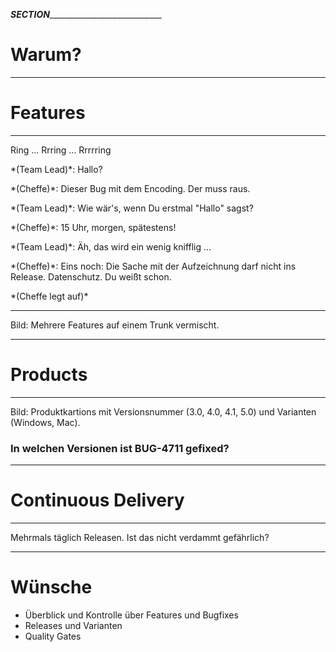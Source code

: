 ___SECTION_______________________________


Warum?
======


_________________________________________


Features
========


_________________________________________

<p class="fragment fade-out">Ring ... Rrring ... Rrrrring</p>

<p class="fragment"> *(Team Lead)*: Hallo? </p>
<p class="fragment"> *(Cheffe)*: Dieser Bug mit dem Encoding. Der muss raus.</p>
<p class="fragment"> *(Team Lead)*: Wie wär's, wenn Du erstmal "Hallo" sagst?</p>
<p class="fragment"> *(Cheffe)*: 15 Uhr, morgen, spätestens!</p>
<p class="fragment"> *(Team Lead)*: Äh, das wird ein wenig knifflig ...</p>
<p class="fragment"> *(Cheffe)*: Eins noch: Die Sache mit der Aufzeichnung darf nicht ins Release. Datenschutz. Du weißt schon.</p>
<p class="fragment"> *(Cheffe legt auf)*</p>

_________________________________________


Bild: Mehrere Features auf einem Trunk vermischt.


_________________________________________


Products
========


_________________________________________


Bild: Produktkartions mit Versionsnummer (3.0, 4.0, 4.1, 5.0) und Varianten (Windows, Mac).

### In welchen Versionen ist BUG-4711 gefixed?



_________________________________________


Continuous Delivery
===================

_________________________________________

Mehrmals täglich Releasen. Ist das nicht verdammt gefährlich?


_________________________________________


Wünsche
=======

 * Überblick und Kontrolle über Features und Bugfixes
 * Releases und Varianten
 * Quality Gates
